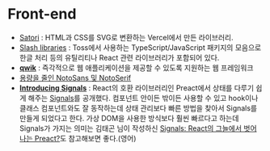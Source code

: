 # Front-end

* [Satori](https://github.com/vercel/satori) : HTML과 CSS를 SVG로 변환하는 Vercel에서 만든 라이브러리.
* [Slash libraries](https://slash.page/) : Toss에서 사용하는 TypeScript/JavaScript 패키지의 모음으로 한글 처리 등의 유틸리티나 React 관련 라이브러리가 포함되어 있다.
* [**qwik**](https://qwik.builder.io/) : 즉각적으로 웹 애플리케이션을 제공할 수 있도록 지원하는 웹 프레임워크
* [용량을 줄인 NotoSans 및 NotoSerif](https://akngs.github.io/noto-kr-vf-distilled/)
* [**Introducing Signals**](https://preactjs.com/blog/introducing-signals/) : React의 호환 라이브러리인 Preact에서 상태를 다루기 쉽게 해주는 [Signals](https://preactjs.com/guide/v10/signals/)를 공개했다. 컴포넌트 안이든 밖이든 사용할 수 있고 hook이나 클래스 컴포넌트와도 잘 동작하는데 상태 관리보다 빠른 방법을 찾아서 Signals를 만들게 되었다고 한다. 가상 DOM을 사용한 방식보다 훨씬 빠르다고 하는데 Signals가 가지는 의미는 김태곤 님이 작성하신 [Signals: React의 그늘에서 벗어나는 Preact?](https://taegon.kim/archives/10540)도 참고해보면 좋다.(영어)
